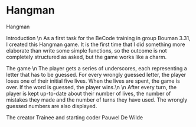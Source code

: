# Hangman

Hangman

Introduction \n
As a first task for the BeCode training in group Bouman 3.31, I created this Hangman game. 
It is the first time that I did something more elaborate than write some simple functions, 
so the outcome is not completely structured as asked, but the game works like a charm.

The game \n
The player gets a series of underscores, each representing a letter that has to be guessed. 
For every wrongly guessed letter, the player loses one of their initial five lives. When
the lives are spent, the game is over. If the word is guessed, the player wins.\n
\n
After every turn, the player is kept up-to-date about their number of lives, the number of
mistakes they made and the number of turns they have used. The wrongly guessed numbers are
also displayed.

The creator
Trainee and starting coder Pauwel De Wilde
